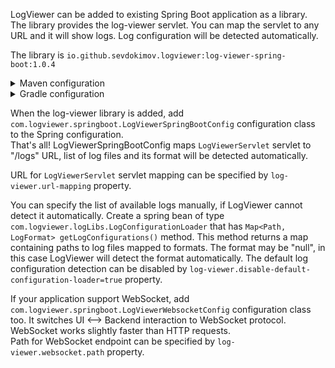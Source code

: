 LogViewer can be added to existing Spring Boot application as a library. The library provides the log-viewer servlet.
You can map the servlet to any URL and it will show logs. Log configuration will be detected automatically.

The library is `io.github.sevdokimov.logviewer:log-viewer-spring-boot:1.0.4`

<details>
  <summary>Maven configuration</summary>
  <p>
  
```xml
<dependencies>
    <dependency>
        <groupId>io.github.sevdokimov.logviewer</groupId>
        <artifactId>log-viewer-spring-boot</artifactId>
        <version>1.0.4</version>
    </dependency>
</dependencies>
```
  </p>
</details>

<details>
  <summary>Gradle configuration</summary>
  <p>
  
```groovy
dependencies {
    implementation 'io.github.sevdokimov.logviewer:log-viewer-spring-boot:1.0.4'
}
```
  </p>
</details>

When the log-viewer library is added, add `com.logviewer.springboot.LogViewerSpringBootConfig` configuration class to the Spring configuration.<br>
That's all! LogViewerSpringBootConfig maps `LogViewerServlet` servlet to "/logs" URL, list of log files and its format will
be detected automatically.

URL for `LogViewerServlet` servlet mapping can be specified by `log-viewer.url-mapping` property.

You can specify the list of available logs manually, if LogViewer cannot detect it automatically. Create a spring bean of type
`com.logviewer.logLibs.LogConfigurationLoader` that has `Map<Path, LogFormat> getLogConfigurations()` method.
This method returns a map containing paths to log files mapped to formats. The format may be "null", in this case 
LogViewer will detect the format automatically.  The default log configuration detection can be disabled by 
`log-viewer.disable-default-configuration-loader=true` property.

If your application support WebSocket, add `com.logviewer.springboot.LogViewerWebsocketConfig` configuration class too.
It switches UI&nbsp;&#x27f7;&nbsp;Backend interaction to WebSocket protocol. WebSocket works slightly faster than HTTP requests.<br>
Path for WebSocket endpoint can be specified by `log-viewer.websocket.path` property.